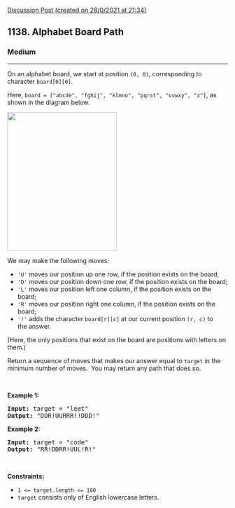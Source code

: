 [Discussion Post (created on 28/0/2021 at 21:34)](https://leetcode.com/problems/alphabet-board-path/discuss/1039802/Leetcode-in-JavaScript)  
<h2>1138. Alphabet Board Path</h2><h3>Medium</h3><hr><div><p>On an alphabet board, we start at position <code>(0, 0)</code>, corresponding to character&nbsp;<code>board[0][0]</code>.</p>

<p>Here, <code>board = ["abcde", "fghij", "klmno", "pqrst", "uvwxy", "z"]</code>, as shown in the diagram below.</p>

<p><img alt="" src="https://assets.leetcode.com/uploads/2019/07/28/azboard.png" style="width: 250px; height: 317px;"></p>

<p>We may make the following moves:</p>

<ul>
	<li><code>'U'</code> moves our position up one row, if the position exists on the board;</li>
	<li><code>'D'</code> moves our position down one row, if the position exists on the board;</li>
	<li><code>'L'</code> moves our position left one column, if the position exists on the board;</li>
	<li><code>'R'</code> moves our position right one column, if the position exists on the board;</li>
	<li><code>'!'</code>&nbsp;adds the character <code>board[r][c]</code> at our current position <code>(r, c)</code>&nbsp;to the&nbsp;answer.</li>
</ul>

<p>(Here, the only positions that exist on the board are positions with letters on them.)</p>

<p>Return a sequence of moves that makes our answer equal to <code>target</code>&nbsp;in the minimum number of moves.&nbsp; You may return any path that does so.</p>

<p>&nbsp;</p>
<p><strong>Example 1:</strong></p>
<pre><strong>Input:</strong> target = "leet"
<strong>Output:</strong> "DDR!UURRR!!DDD!"
</pre><p><strong>Example 2:</strong></p>
<pre><strong>Input:</strong> target = "code"
<strong>Output:</strong> "RR!DDRR!UUL!R!"
</pre>
<p>&nbsp;</p>
<p><strong>Constraints:</strong></p>

<ul>
	<li><code>1 &lt;= target.length &lt;= 100</code></li>
	<li><code>target</code> consists only of English lowercase letters.</li>
</ul></div>
